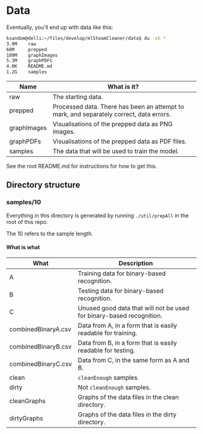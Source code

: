 # Data

Eventually, you'll end up with data like this:

```bash
ksandom@delli:~/files/develop/mlSteamCleaner/data$ du -sh *
3.9M    raw
66M     prepped
189M    graphImages
5.3M    graphPDFs
4.0K    README.md
1.2G    samples
```

| Name | What is it? |
| --- | --- |
| raw | The starting data. |
| prepped | Processed data. There has been an attempt to mark, and separately correct, data errors. |
| graphImages | Visualisations of the prepped data as PNG images. |
| graphPDFs | Visualisations of the prepped data as PDF files. |
| samples | The data that will be used to train the model. |

See the root README.md for instructions for how to get this.

## Directory structure

### samples/10

Everything in this directory is generated by running `./util/prepAll` in the root of this repo.

The 10 refers to the sample length.

#### What is what

| What | Description |
| --- | --- |
| A | Training data for binary-based recognition. |
| B | Testing data for binary-based recognition. |
| C | Unused good data that will not be used for binary-based recognition. |
| combinedBinaryA.csv | Data from A, in a form that is easily readable for training. |
| combinedBinaryB.csv | Data from B, in a form that is easily readable for testing. |
| combinedBinaryC.csv | Data from C, in the same form as A and B. |
| clean | `cleanEnough` samples. |
| dirty | Not `cleanEnough` samples. |
| cleanGraphs | Graphs of the data files in the clean directory. |
| dirtyGraphs | Graphs of the data files in the dirty directory. |

